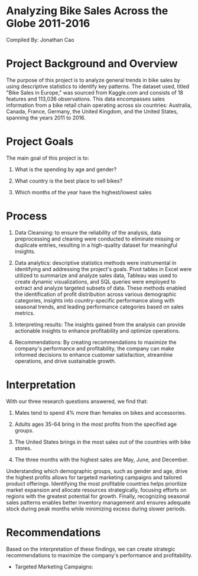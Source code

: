 # Analyzing Bike Sales Across the Globe 2011-2016
Compiled By: Jonathan Cao

# Project Background and Overview 
The purpose of this project is to analyze general trends in bike sales by using descriptive statistics to identify key patterns. The dataset used, titled "Bike Sales in Europe," was sourced from Kaggle.com and consists of 18 features and 113,036 observations. This data encompasses sales information from a bike retail chain operating across six countries: Australia, Canada, France, Germany, the United Kingdom, and the United States, spanning the years 2011 to 2016. 

# Project Goals 
The main goal of this project is to: 
1. What is the spending by age and gender?

2. What country is the best place to sell bikes?

3. Which months of the year have the highest/lowest sales

# Process
1. Data Cleansing: to ensure the reliability of the analysis, data preprocessing and cleaning were conducted to eliminate missing or duplicate entries, resulting in a high-quality dataset for meaningful insights.

2. Data analytics: descriptive statistics methods were instrumental in identifying and addressing the project's goals. Pivot tables in Excel were utilized to summarize and analyze sales data, Tableau was used to create dynamic visualizations, and SQL queries were employed to extract and analyze targeted subsets of data. These methods enabled the identification of profit distribution across various demographic categories, insights into country-specific performance along with seasonal trends, and leading performance categories based on sales metrics.

3. Interpreting results: The insights gained from the analysis can provide actionable insights to enhance profitability and optimize operations.

4. Recommendations: By creating recommendations to maximize the company's performance and profitability, the company can make informed decisions to enhance customer satisfaction, streamline operations, and drive sustainable growth. 

# Interpretation
With our three research questions answered, we find that: 
1. Males tend to spend 4% more than females on bikes and accessories.

2. Adults ages 35-64 bring in the most profits from the specified age groups.

3. The United States brings in the most sales out of the countries with bike stores.

4. The three months with the highest sales are May, June, and December. 

Understanding which demographic groups, such as gender and age, drive the highest profits allows for targeted marketing campaigns and tailored product offerings. Identifying the most profitable countries helps prioritize market expansion and allocate resources strategically, focusing efforts on regions with the greatest potential for growth. Finally, recognizing seasonal sales patterns enables better inventory management and ensures adequate stock during peak months while minimizing excess during slower periods. 

# Recommendations 
Based on the interpretation of these findings, we can create strategic recommendations to maximize the company's performance and profitability. 
* Targeted Marketing Campaigns: 
